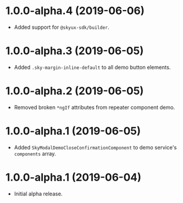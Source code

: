 # 1.0.0-alpha.4 (2019-06-06)

- Added support for `@skyux-sdk/builder`.

# 1.0.0-alpha.3 (2019-06-05)

- Added `.sky-margin-inline-default` to all demo button elements.

# 1.0.0-alpha.2 (2019-06-05)

- Removed broken `*ngIf` attributes from repeater component demo.

# 1.0.0-alpha.1 (2019-06-05)

- Added `SkyModalDemoCloseConfirmationComponent` to demo service's `components` array.

# 1.0.0-alpha.1 (2019-06-04)

- Initial alpha release.
